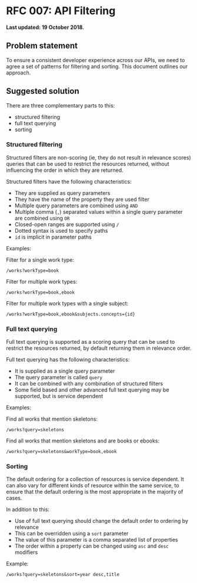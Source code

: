 # RFC 007: API Filtering

**Last updated: 19 October 2018.**

## Problem statement

To ensure a consistent developer experience across our APIs, we need to agree a set of patterns for filtering and sorting. This document outlines our approach.

## Suggested solution

There are three complementary parts to this:

- structured filtering
- full text querying
- sorting

### Structured filtering

Structured filters are non-scoring (ie, they do not result in relevance scores) queries that can be used to restrict the resources returned, without influencing the order in which they are returned.

Structured filters have the following characteristics:

- They are supplied as query parameters
- They have the name of the property they are used filter
- Multiple query parameters are combined using `AND`
- Multiple comma (`,`) separated values within a single query parameter are combined using `OR`
- Closed-open ranges are supported using `/`
- Dotted syntax is used to specify paths
- `id` is implicit in parameter paths

Examples:

Filter for a single work type:

```
/works?workType=book
```

Filter for multiple work types:

```
/works?workType=book,ebook
```

Filter for multiple work types with a single subject:

```
/works?workType=book,ebook&subjects.concepts={id}
```

### Full text querying

Full text querying is supported as a scoring query that can be used to restrict the resources returned, by default returning them in relevance order.

Full text querying has the following characteristics:

- It is supplied as a single query parameter
- The query parameter is called `query`
- It can be combined with any combination of structured filters
- Some field based and other advanced full text querying may be supported, but is service dependent

Examples:

Find all works that mention skeletons:

```
/works?query=skeletons
```

Find all works that mention skeletons and are books or ebooks:

```
/works?query=skeletons&workType=book,ebook
```

### Sorting

The default ordering for a collection of resources is service dependent. It can also vary for different kinds of resource within the same service, to ensure that the default ordering is the most appropriate in the majority of cases.

In addition to this:

- Use of full text querying should change the default order to ordering by relevance
- This can be overridden using a `sort` parameter
- The value of this parameter is a comma separated list of properties
- The order within a property can be changed using `asc` and `desc` modifiers

Example:

```
/works?query=skeletons&sort=year desc,title
```
